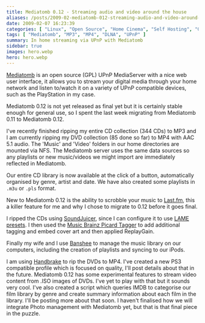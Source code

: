 ```yaml
---
title: Mediatomb 0.12 - Streaming audio and video around the house
aliases: /posts/2009-02-mediatomb-012-streaming-audio-and-video-around-the-house
date: 2009-02-07 16:23:39
categories: [ "Linux", "Open Source", "Home Cinema", "Self Hosting", "Gadgets" ]
tags: [ "Mediatomb", "MP3", "MP4", "DLNA", "UPnP" ]
summary: In home streaming via UPnP with Mediatomb
sidebar: true
images: hero.webp
hero: hero.webp
---
```


[Mediatomb](http://mediatomb.cc/) is an open source (GPL) UPnP MediaServer
with a nice web user interface, it allows you to stream your digital media
through your home network and listen to/watch it on a variety of UPnP
compatible devices, such as the PlayStation in my case.

Mediatomb 0.12 is not yet released as final yet but it is certainly stable
enough for general use, so I spent the last week migrating from Mediatomb 0.11
to Mediatomb 0.12.

I've recently finished ripping my entire CD collection (344 CDs) to MP3 and I
am currently ripping my DVD collection (85 done so far) to MP4 with AAC 5.1
audio. The 'Music' and 'Video' folders in our home directories are mounted via
NFS. The Mediatomb server uses the same data sources so any playlists or new
music/videos we might import are immediately reflected in Mediatomb.

Our entire CD library is now available at the click of a button, automatically
organised by genre, artist and date. We have also created some playlists
in `.m3u` or `.pls` format.

New to Mediatomb 0.12 is the ability to scrobble your music to
[Last.fm](http://www.last.fm), this a killer feature for me and why I chose to
migrate to 0.12 before it goes final.

I ripped the CDs using [SoundJuicer](http://www.burtonini.com/blog/computers/sound-juicer),
since I can configure it to use [LAME presets](http://lame.cvs.sourceforge.net/viewvc/lame/lame/doc/html/presets.html).
I then used the [Music Brainz Picard Tagger](http://musicbrainz.org/doc/PicardTagger) to
add additional tagging and embed cover art and then applied ReplayGain.

Finally my wife and I use [Banshee](http://banshee-project.org/) to manage the
music library on our computers, including the creation of playlists and syncing
to our iPods.

I am using [Handbrake](http://handbrake.fr/) to rip the DVDs to MP4. I've created a
new PS3 compatible profile which is focused on quality, I'll post details
about that in the future. Mediatomb 0.12 has some experimental features to
stream video content from .ISO images of DVDs. I've yet to play with that but
it sounds very cool. I've also created a script which queries IMDB to
categorise our film library by genre and create summary information about
each film in the library. I'll be posting more about that soon. I haven't
finalised how we will integrate Photo management with Mediatomb yet, but that
is that final piece in the puzzle.

